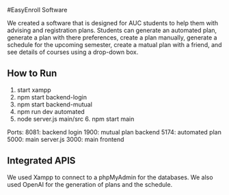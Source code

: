 #EasyEnroll  Software

We created a software that is designed for AUC students to help them with advising and registration plans. Students can generate an automated plan, generate a plan with there preferences, create a plan manually, generate a schedule for the upcoming semester, create a matual plan with a friend, and see details of courses using a drop-down box.

## How to Run

1. start xampp
2. ⁠npm start backend-login
3. npm start backend-mutual
4. npm run dev automated
5. node server.js main/src
6. npm start main

Ports:
8081: backend login
1900: mutual plan backend
5174: automated plan
5000: main server.js
3000: main frontend

## Integrated APIS
We used Xampp to connect to a phpMyAdmin for the databases. We also used OpenAI for the generation of plans and the schedule.
